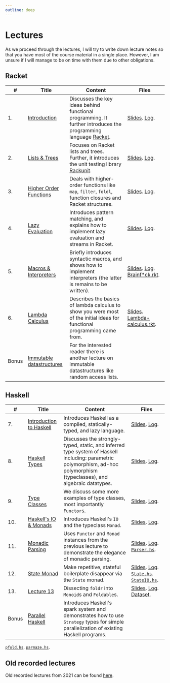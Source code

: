 ```yaml
---
outline: deep
---
```

# Lectures

As we proceed through the lectures, I will try to write down lecture notes so that you have most of
the course material in a single place. However, I am unsure if I will manage to be on time with them
due to other obligations.

## Racket

| # | Title | Content | Files |
|-|-|-|-|
|1. | [Introduction](lecture01) | Discusses the key ideas behind functional programming. It further introduces the programming language [Racket](https://racket-lang.org/).  | [Slides](/lectures/lecture01.pdf).  [Log](/code/lecture01.rkt).  |
| 2. | [Lists & Trees](lecture02) | Focuses on Racket lists and trees. Further, it introduces the unit testing library [Rackunit](https://docs.racket-lang.org/rackunit/index.html). | [Slides](/lectures/lecture02.pdf).  [Log](/code/lecture02.rkt).|
| 3. | [Higher Order Functions](lecture03) | Deals with higher-order functions like `map`, `filter`, `foldl`, function closures and Racket structures.| [Slides](/lectures/lecture03.pdf).  [Log](/code/lecture03.rkt).|
| 4. | [Lazy Evaluation](lecture04) | Introduces pattern matching, and explains how to implement lazy evaluation and streams in Racket. | [Slides](/lectures/lecture04.pdf).  [Log](/code/lecture04.rkt).|
| 5. | [Macros & Interpreters](lecture05) | Briefly introduces syntactic macros, and shows how to implement interpreters (the latter is remains to be written). | [Slides](/lectures/lecture05.pdf).  [Log](/code/lecture05.rkt).  [Brainf*ck.rkt](/code/lecture05-brainfuck.rkt). |
| 6. | [Lambda Calculus](lecture06) | Describes the basics of lambda calculus to show you were most of the initial ideas for functional programming came from. | [Slides](/lectures/lecture06.pdf).  [Lambda-calculus.rkt](/code/lambda-calculus.rkt). |
| Bonus | [Immutable datastructures](bonus) | For the interested reader there is another lecture on immutable datastructures like random access lists. |

## Haskell

| # | Title | Content | Files |
|-|-|-|-|
| 7. | [Introduction to Haskell](lecture07) | Introduces Haskell as a compiled, statically-typed, and lazy language. | [Slides](/lectures/lecture07.pdf).  [Log](/code/lecture07.hs). |
| 8. | [Haskell Types](lecture08) | Discusses the strongly-typed, static, and inferred type system of Haskell including: parametric polymorphism, ad-hoc polymorphism (typeclasses), and algebraic datatypes. | [Slides](/lectures/lecture08.pdf).  [Log](/code/lecture08.hs). |
| 9. | [Type Classes](lecture09) | We discuss some more examples of type classes, most importantly `Functor`s. | [Slides](/lectures/lecture09.pdf).  [Log](/code/lecture09.hs).|
| 10. | [Haskell's IO & Monads](lecture10) | Introduces Haskell's `IO` and the typeclass `Monad`. | [Slides](/lectures/lecture10.pdf).  [Log](/code/lecture10.hs).|
| 11. | [Monadic Parsing](lecture11) | Uses `Functor` and `Monad` instances from the previous lecture to demonstrate the elegance of monadic parsing. | [Slides](/lectures/lecture11.pdf).  [Log](/code/lecture11.hs).  [`Parser.hs`](/code/Parser.hs). |
| 12. | [State Monad](lecture12) | Make repetitive, stateful boilerplate disappear via the `State` monad. | [Slides](/lectures/lecture12.pdf).  [Log](/code/lecture12.hs).  [`State.hs`](/code/State.hs).  [`StateIO.hs`](/code/StateIO.hs). |
| 13. | [Lecture 13](lecture13) | Dissecting `foldr` into `Monoid`s and `Foldable`s. | [Slides](/lectures/lecture13.pdf).  [Log](/code/lecture13.hs).  [Dataset](/code/FUP-hw.csv). |
| Bonus | [Parallel Haskell](lecture14) | Introduces Haskell's spark system and demonstrates how to use `Strategy` types for simple parallelization of existing Haskell programs. |

[`pfold.hs`](/code/pfold.hs).
[`parmaze.hs`](/code/parmaze.hs).

## Old recorded lectures

Old recorded lectures from 2021 can be found [here](https://cw.fel.cvut.cz/b202/courses/fup/lectures/start).


